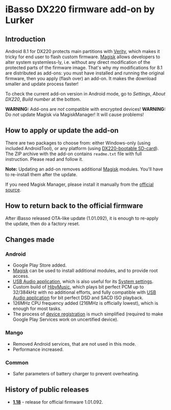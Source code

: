# iBasso DX220 firmware add-on by Lurker

## Introduction
Android 8.1 for DX220 protects main partitions with [Verity](https://source.android.com/security/verifiedboot), which makes it tricky for end user to flash custom firmware. [Magisk](https://magiskmanager.com/) allows developers to alter system systemless-ly, i.e. without any direct modification of the protected parts of the firmware image. That's why my modifications for 8.1 are distributed as add-ons: you must have installed and running the original firmware, then you apply (flash over) an add-on. It makes the download smaller and update process faster!

To check the current add-on version in Android mode, go to _Settings_, _About DX220_, _Build number_ at the bottom.

**WARNING:** Add-ons are *not* compatible with encrypted devices!
**WARNING:** Do *not* update Magisk via MagiskManager! It will cause problems!

## How to apply or update the add-on
There are two packages to choose from: either Windows-only (using included AndroidTool), or any platform (using [DX220-bootable SD-card](https://github.com/Lurker00/DX220-Firmware-Add-on/tree/master/FirmwareUpdater)). The ZIP archive with the add-on contains `readme.txt` file with full instruction. Please read and follow it.

**Note:** Updating an add-on removes additional [Magisk](https://magiskmanager.com/) modules. You'll have to re-install them after the update.

If you need Magisk Manager, please install it manually from the [official source](https://github.com/topjohnwu/Magisk/releases/).

## How to return back to the official firmware
After iBasso released OTA-like update (1.01.092), it is enough to re-apply the update, then do a factory reset.

## Changes made
### Android
* Google Play Store added.
* [Magisk](https://magiskmanager.com/) can be used to install additional modules, and to provide root access.
* [USB Audio application](https://github.com/Lurker00/DX200-USB-Audio-Release/blob/master/README.md), which is also useful for its [System settings](https://github.com/Lurker00/DX200-USB-Audio-Release/blob/master/README.md#system-settings).
* Custom build of [HibyMusic](https://play.google.com/store/apps/details?id=com.hiby.music), which plays bit perfect PCM up to 32/384kHz with no additional efforts, and fully compatible with [USB Audio application](https://github.com/Lurker00/DX200-USB-Audio-Release/blob/master/README.md) for bit perfect DSD and SACD ISO playback.
* 126MHz CPU frequency added (216MHz is officially lowest), which is enough for most tasks.
* The process of [device registration](https://www.google.com/android/uncertified/) is much simplified (required to make Google Play Services work on uncertified device).
### Mango
* Removed Android services, that are not used in this mode.
* Performance increased.
### Common
* Safer parameters of battery charger to prevent overheating.

## History of public releases
* [**1.18**](https://github.com/Lurker00/DX220-Firmware-Add-on/releases/tag/v1.18) - release for official firmware 1.01.092.
